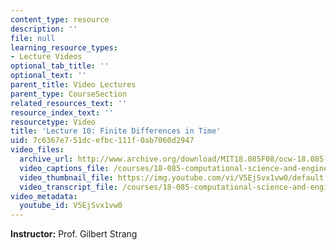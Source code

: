 ```yaml
---
content_type: resource
description: ''
file: null
learning_resource_types:
- Lecture Videos
optional_tab_title: ''
optional_text: ''
parent_title: Video Lectures
parent_type: CourseSection
related_resources_text: ''
resource_index_text: ''
resourcetype: Video
title: 'Lecture 10: Finite Differences in Time'
uid: 7c6367e7-51dc-efbc-111f-0ab7060d2947
video_files:
  archive_url: http://www.archive.org/download/MIT18.085F08/ocw-18.085-f08-lec10_300k.mp4
  video_captions_file: /courses/18-085-computational-science-and-engineering-i-fall-2008/f9500dbbbbf15b289feaf97301806688_V5EjSvx1vw0.vtt
  video_thumbnail_file: https://img.youtube.com/vi/V5EjSvx1vw0/default.jpg
  video_transcript_file: /courses/18-085-computational-science-and-engineering-i-fall-2008/c3f7da6795dd6347a128e66a486a4f6a_V5EjSvx1vw0.pdf
video_metadata:
  youtube_id: V5EjSvx1vw0
---
```


**Instructor:** Prof. Gilbert Strang